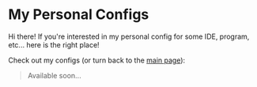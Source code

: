 My Personal Configs
===================

Hi there! If you're interested in my personal config for some IDE,
program, etc... here is the right place!

Check out my configs (or turn back to the
[main page][profile-link]):

> Available soon...

<!-- links sections -->
[profile-link]: https://github.com/nasccped
